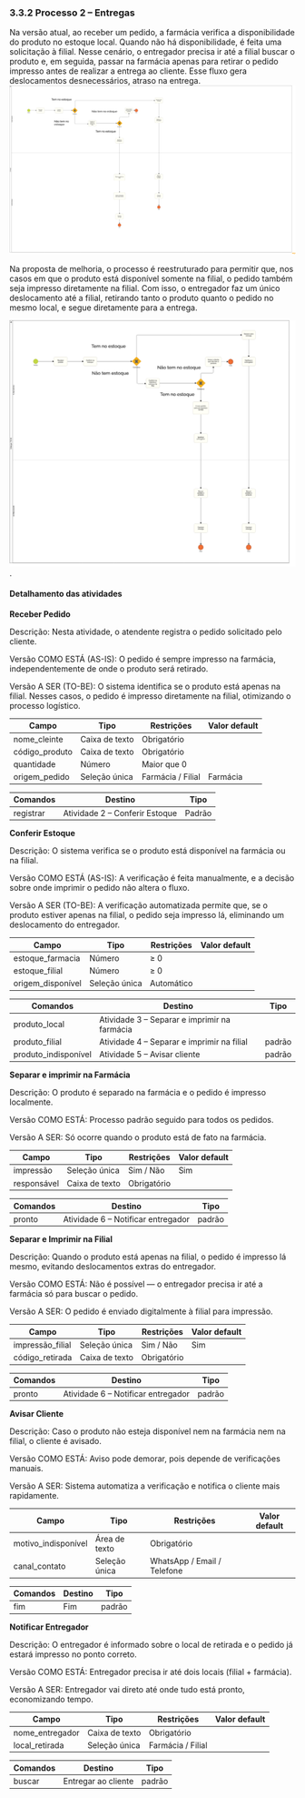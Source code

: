 ### 3.3.2 Processo 2 – Entregas 
 
Na versão atual, ao receber um pedido, a farmácia verifica a disponibilidade do produto no estoque local. Quando não há disponibilidade, é feita uma solicitação à filial. Nesse cenário, o entregador precisa ir até a filial buscar o produto e, em seguida, passar na farmácia apenas para retirar o pedido impresso antes de realizar a entrega ao cliente. Esse fluxo gera deslocamentos desnecessários, atraso na entrega.
![Exemplo de um Modelo BPMN do PROCESSO 2](https://github.com/ICEI-PUC-Minas-PBE-ADS-SI/2025-1-p5-tias-FarmaCeltas/blob/main/docs/images/Entregas%20%20AS%20IS%20Diagrama.png?raw=true)

Na proposta de melhoria, o processo é reestruturado para permitir que, nos casos em que o produto está disponível somente na filial, o pedido também seja impresso diretamente na filial. Com isso, o entregador faz um único deslocamento até a filial, retirando tanto o produto quanto o pedido no mesmo local, e segue diretamente para a entrega. 

![Exemplo de um Modelo BPMN do PROCESSO 2](https://github.com/ICEI-PUC-Minas-PBE-ADS-SI/2025-1-p5-tias-FarmaCeltas/blob/main/docs/images/Entregas%20TO%20BE%20Diagrama.png?raw=true).


#### Detalhamento das atividades


**Receber Pedido**

Descrição: Nesta atividade, o atendente registra o pedido solicitado pelo cliente.

Versão COMO ESTÁ (AS-IS): O pedido é sempre impresso na farmácia, independentemente de onde o produto será retirado.

Versão A SER (TO-BE): O sistema identifica se o produto está apenas na filial. Nesses casos, o pedido é impresso diretamente na filial, otimizando o processo logístico.


| **Campo**       | **Tipo**         | **Restrições** | **Valor default** |
| ---             | ---              | ---            | ---               |
| nome_cleinte    | Caixa de texto   | Obrigatório    |                   |
| código_produto  | Caixa de texto   |  Obrigatório   |                   |
| quantidade      | Número           | Maior que 0    |                   |
| origem_pedido   |Seleção única     |Farmácia / Filial|    	Farmácia     |

| **Comandos**         |  **Destino**                   | **Tipo** |
| ---                  | ---                            | ---               |
| registrar            | 	Atividade 2 – Conferir Estoque| Padrão            |



**Conferir Estoque**

Descrição: O sistema verifica se o produto está disponível na farmácia ou na filial.

Versão COMO ESTÁ (AS-IS): A verificação é feita manualmente, e a decisão sobre onde imprimir o pedido não altera o fluxo.

Versão A SER (TO-BE): A verificação automatizada permite que, se o produto estiver apenas na filial, o pedido seja impresso lá, eliminando um deslocamento do entregador.

| **Campo**       | **Tipo**         | **Restrições** | **Valor default** |
| ---             | ---              | ---            | ---               |
| estoque_farmacia| Número           |        ≥ 0     |                   |
|  estoque_filial |      Número      |           ≥ 0  |                   |
|origem_disponível|  Seleção única   |      Automático|                   |

| **Comandos**         |  **Destino**                                   | **Tipo**          |
| ---                  | ---                                            | ---               |
| produto_local        | Atividade 3 – Separar e imprimir na farmácia|  |   padrão          |
| produto_filial       | Atividade 4 – Separar e imprimir na filial     |    padrão         |
| produto_indisponível | Atividade 5 – Avisar cliente                   |    padrão         |


**Separar e imprimir na Farmácia**

Descrição: O produto é separado na farmácia e o pedido é impresso localmente.

Versão COMO ESTÁ: Processo padrão seguido para todos os pedidos.

Versão A SER: Só ocorre quando o produto está de fato na farmácia.

| **Campo**       | **Tipo**        | **Restrições** | **Valor default** |
|-----------------|-----------------|----------------|-------------------|
| impressão       | Seleção única   | Sim / Não      | Sim               |
| responsável     | Caixa de texto  | Obrigatório    |                   |

| **Comandos** | **Destino**                        | **Tipo** |
|--------------|------------------------------------|----------|
| pronto       | Atividade 6 – Notificar entregador | padrão   |


**Separar e Imprimir na Filial**

Descrição: Quando o produto está apenas na filial, o pedido é impresso lá mesmo, evitando deslocamentos extras do entregador.

Versão COMO ESTÁ: Não é possível — o entregador precisa ir até a farmácia só para buscar o pedido.

Versão A SER: O pedido é enviado digitalmente à filial para impressão.

| **Campo**          | **Tipo**         | **Restrições** | **Valor default** |
|--------------------|------------------|----------------|-------------------|
| impressão_filial   | Seleção única    | Sim / Não      | Sim               |
| código_retirada    | Caixa de texto   | Obrigatório    |                   |

| **Comandos** | **Destino**                        | **Tipo** |
|--------------|------------------------------------|----------|
| pronto       | Atividade 6 – Notificar entregador | padrão   |


**Avisar Cliente**

Descrição: Caso o produto não esteja disponível nem na farmácia nem na filial, o cliente é avisado.

Versão COMO ESTÁ: Aviso pode demorar, pois depende de verificações manuais.

Versão A SER: Sistema automatiza a verificação e notifica o cliente mais rapidamente.


| **Campo**               | **Tipo**         | **Restrições**              | **Valor default** |
|-------------------------|------------------|------------------------------|-------------------|
| motivo_indisponível     | Área de texto    | Obrigatório                  |                   |
| canal_contato           | Seleção única    | WhatsApp / Email / Telefone  |                   |

| **Comandos** | **Destino** | **Tipo** |
|--------------|-------------|----------|
| fim          | Fim         | padrão   |



**Notificar Entregador**

Descrição: O entregador é informado sobre o local de retirada e o pedido já estará impresso no ponto correto.

Versão COMO ESTÁ: Entregador precisa ir até dois locais (filial + farmácia).

Versão A SER: Entregador vai direto até onde tudo está pronto, economizando tempo.


| **Campo**         | **Tipo**         | **Restrições**         | **Valor default** |
|-------------------|------------------|-------------------------|-------------------|
| nome_entregador   | Caixa de texto   | Obrigatório             |                   |
| local_retirada    | Seleção única    | Farmácia / Filial       |                   |

| **Comandos** | **Destino**         | **Tipo** |
|--------------|---------------------|----------|
| buscar       | Entregar ao cliente | padrão   |






